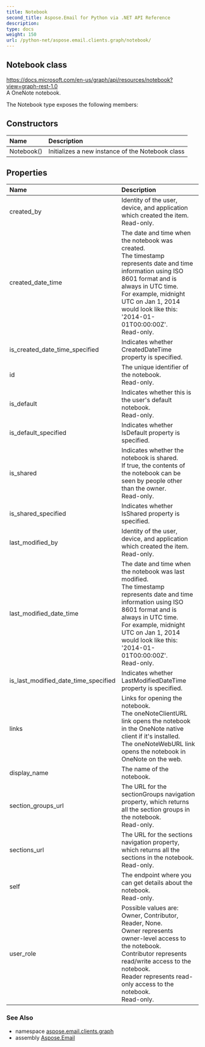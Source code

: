 ```yaml
---
title: Notebook
second_title: Aspose.Email for Python via .NET API Reference
description: 
type: docs
weight: 150
url: /python-net/aspose.email.clients.graph/notebook/
---
```


## Notebook class

https://docs.microsoft.com/en-us/graph/api/resources/notebook?view=graph-rest-1.0<br/>            A OneNote notebook.

The Notebook type exposes the following members:
## Constructors
| Name | Description |
| :- | :- |
|Notebook()|Initializes a new instance of the Notebook class|
## Properties
| Name | Description |
| :- | :- |
|created_by|Identity of the user, device, and application which created the item.<br/>            Read-only.|
|created_date_time|The date and time when the notebook was created.<br/>            The timestamp represents date and time information using ISO 8601 format and is always in UTC time.<br/>            For example, midnight UTC on Jan 1, 2014 would look like this: '2014-01-01T00:00:00Z'. <br/>            Read-only.|
|is_created_date_time_specified|Indicates whether CreatedDateTime property is specified.|
|id|The unique identifier of the notebook. <br/>            Read-only.|
|is_default|Indicates whether this is the user's default notebook. <br/>            Read-only.|
|is_default_specified|Indicates whether IsDefault property is specified.|
|is_shared|Indicates whether the notebook is shared.<br/>            If true, the contents of the notebook can be seen by people other than the owner. <br/>            Read-only.|
|is_shared_specified|Indicates whether IsShared property is specified.|
|last_modified_by|Identity of the user, device, and application which created the item. <br/>            Read-only.|
|last_modified_date_time|The date and time when the notebook was last modified. <br/>            The timestamp represents date and time information using ISO 8601 format and is always in UTC time.<br/>            For example, midnight UTC on Jan 1, 2014 would look like this: '2014-01-01T00:00:00Z'. <br/>            Read-only.|
|is_last_modified_date_time_specified|Indicates whether LastModifiedDateTime property is specified.|
|links|Links for opening the notebook.<br/>            The oneNoteClientURL link opens the notebook in the OneNote native client if it's installed. <br/>            The oneNoteWebURL link opens the notebook in OneNote on the web.|
|display_name|The name of the notebook.|
|section_groups_url|The URL for the sectionGroups navigation property, which returns all the section groups in the notebook. <br/>            Read-only.|
|sections_url|The URL for the sections navigation property, which returns all the sections in the notebook. <br/>            Read-only.|
|self|The endpoint where you can get details about the notebook. <br/>            Read-only.|
|user_role|Possible values are: Owner, Contributor, Reader, None.<br/>            Owner represents owner-level access to the notebook.<br/>            Contributor represents read/write access to the notebook.<br/>            Reader represents read-only access to the notebook.<br/>            Read-only.|

### See Also

* namespace [aspose.email.clients.graph](/python-net/aspose.email.clients.graph/)
* assembly [Aspose.Email](/python-net/)


